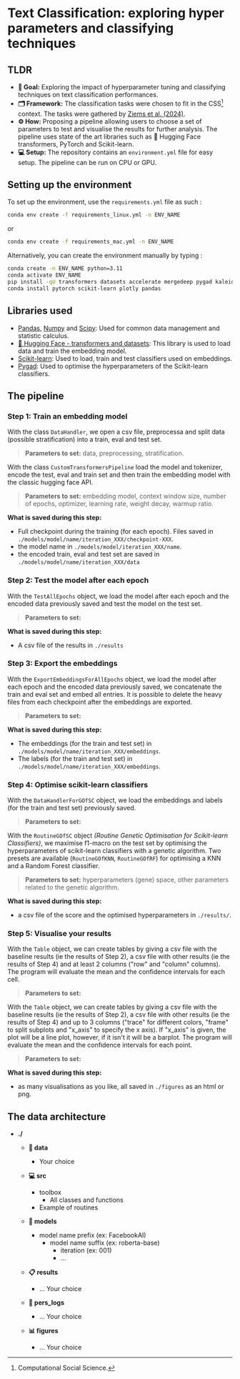 
# Text Classification: exploring hyper parameters and classifying techniques

## TLDR

- **🎯 Goal:** Exploring the impact of hyperparameter tuning and classifying techniques on text classification performances. 
- **🗂️ Framework:** The classification tasks were chosen to fit in the CSS[^1] context. The tasks were gathered by [Ziems et al. (2024)](https://direct.mit.edu/coli/article/50/1/237/118498/Can-Large-Language-Models-Transform-Computational).
- **⚙️ How:** Proposing a pipeline allowing users to choose a set of parameters to test and visualise the results for further analysis. The pipeline uses state of the art libraries such as 🤗 Hugging Face transformers, PyTorch and Scikit-learn.
- **💻 Setup:** The repository contains an `environment.yml` file for easy setup. The pipeline can be run on CPU or GPU.

## Setting up the environment 

To set up the environment, use the `requirements.yml` file as such : 

```bash
conda env create -f requirements_linux.yml -n ENV_NAME
```

or

```bash
conda env create -f requirements_mac.yml -n ENV_NAME
```

Alternatively, you can create the environment manually by typing : 

```bash
conda create -n ENV_NAME python=3.11
conda activate ENV_NAME
pip install -qU transformers datasets accelerate mergedeep pygad kaleido great-tables selenium
conda install pytorch scikit-learn plotly pandas
```


## Libraries used

- [Pandas](https://pandas.pydata.org/docs/), [Numpy](https://numpy.org/doc/2.3/) and [Scipy](https://docs.scipy.org/doc/scipy/): Used for common data management and statistic calculus.
- [🤗 Hugging Face - transformers and datasets](https://huggingface.co/docs): This library is used to load data and train the embedding model.
- [Scikit-learn](https://scikit-learn.org/stable/): Used to load, train and test classifiers used on embeddings.
- [Pygad](https://pygad.readthedocs.io/en/latest/): Used to optimise the hyperparameters of the Scikit-learn classifiers.

## The pipeline

### Step 1: Train an embedding model

With the class `DataHandler`, we open a csv file, preprocessa and split data (possible stratification) into a train, eval and test set.

> **Parameters to set:** data, preprocessing, stratification.

With the class `CustomTransformersPipeline` load the model and tokenizer, encode the test, eval and train set and then train the embedding model with the classic hugging face API.

> **Parameters to set:** embedding model, context window size, number of epochs, optimizer, learning rate, weight decay, warmup ratio.

**What is saved during this step:** 

- Full checkpoint during the training (for each epoch). Files saved in `./models/model/name/iteration_XXX/checkpoint-XXX`.
- the model name in `./models/model/iteration_XXX/name`.
- the encoded train, eval and test set are saved in `./models/model/name/iteration_XXX/data`

### Step 2: Test the model after each epoch

With the `TestAllEpochs` object, we load the model after each epoch and the encoded data previously saved and test the model on the test set.

> **Parameters to set:** 

**What is saved during this step:**

- A csv file of the results in `./results`

### Step 3: Export the embeddings

With the `ExportEmbeddingsForAllEpochs` object, we load the model after each epoch and the encoded data previously saved, we concatenate the train and eval set and embed all entries. It is possible to delete the heavy files from each checkpoint after the embeddings are exported.

> **Parameters to set:** 

**What is saved during this step:**

- The embeddings (for the train and test set) in `./models/model/name/iteration_XXX/embeddings`.
- The labels (for the train and test set) in `./models/model/name/iteration_XXX/embeddings`.

### Step 4: Optimise scikit-learn classifiers

With the `DataHandlerForGOfSC` object, we load the embeddings and labels (for the train and test set) previously saved.

> **Parameters to set:**

With the `RoutineGOfSC` object _(Routine Genetic Optimisation for Scikit-learn Classifiers)_, we maximise f1-macro on the test set by optimising the hyperparameters of scikit-learn classifiers with a genetic algorithm. Two presets are available (`RoutineGOfKNN`, `RoutineGOfRF`) for optimising a KNN and a Random Forest classifier.

> **Parameters to set:** hyperparameters (gene) space, other parameters related to the genetic algorithm.

**What is saved during this step:**

- a csv file of the score and the optimised hyperparameters in `./results/`.

### Step 5: Visualise your results

With the `Table` object, we can create tables by giving a csv file with the baseline results (ie the results of Step 2), a csv file with other results (ie the results of Step 4) and at least 2 columns ("row" and "column" columns). The program will evaluate the mean and the confidence intervals for each cell.  

> **Parameters to set:** 

With the `Table` object, we can create tables by giving a csv file with the baseline results (ie the results of Step 2), a csv file with other results (ie the results of Step 4) and up to 3 columns ("trace" for different colors, "frame" to split subplots and "x_axis" to specify the x axis). If "x_axis" is given, the plot will be a line plot, however, if it isn't it will be a barplot. The program will evaluate the mean and the confidence intervals for each point.  

> **Parameters to set:** 

**What is saved during this step:**

- as many visualisations as you like, all saved in `./figures` as an html or png.

## The data architecture


- **./**
    - **📔 data**
        - Your choice
    
    - **💻 src**
        - toolbox
            - All classes and functions
        - Example of routines

    - **🚀 models**
        - model name prefix (ex: FacebookAI)
            - model name suffix (ex: roberta-base)
                - iteration (ex: 001)
                - ...

    - **📋 results**
        - ... Your choice
    
    - **📖 pers_logs**
        - ... Your choice
    
    - **📊 figures**
        - ... Your choice

[^1]: Computational Social Science.
